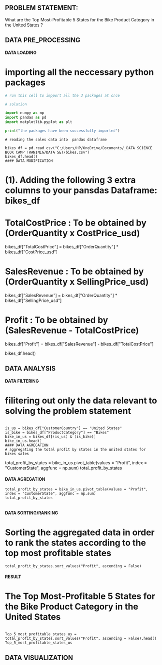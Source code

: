
 ## PROBLEM STATEMENT: 
 What are the Top Most-Profitable 5 States for the Bike Product Category in the United States ?
## DATA PRE_PROCESSING
#### DATA LOADING
# importing all the neccessary python packages


```Python
# run this cell to impport all the 3 packages at once 

# solution 

import numpy as np 
import pandas as pd 
import matplotlib.pyplot as plt

print("the packages have been successfully imported")


```
```
# reading the sales data into  pandas dataframe

bikes_df = pd.read_csv("C:/Users/HP/OneDrive/Documents/_DATA SCIENCE BOOK CAMP TRANINIG/DATA SET/bikes.csv")
bikes_df.head()
#### DATA MODIFICATION

```
# (1). Adding the following 3 extra columns to your pansdas Dataframe:  bikes_df


# TotalCostPrice : To be obtained by (OrderQuantity x CostPrice_usd)


bikes_df["TotalCostPrice"] = bikes_df["OrderQuantity"] * bikes_df["CostPrice_usd"] 





# SalesRevenue : To be obtained by (OrderQuantity x SellingPrice_usd)


bikes_df["SalesRevenue"] = bikes_df["OrderQuantity"] * bikes_df["SellingPrice_usd"] 



# Profit : To be obtained by (SalesRevenue - TotalCostPrice)



bikes_df["Profit"] = bikes_df["SalesRevenue"] - bikes_df["TotalCostPrice"]


bikes_df.head()
## DATA ANALYSIS
#### DATA FILTERING
# filitering out only the data relevant to solving the problem statement

```

is_us = bikes_df["CustomerCountry"] == "United States"
is_bike = bikes_df["ProductCategory"] == "Bikes"
bike_in_us = bikes_df[(is_us) & (is_bike)]
bike_in_us.head()
#### DATA AGREGATION
# aggregating the total profit by states in the united states for bikes sales

```
total_profit_by_states = bike_in_us.pivot_table(values = "Profit", index = "CustomerState", aggfunc = np.sum)
total_profit_by_states   
#### DATA AGREGATION

```
total_profit_by_states = bike_in_us.pivot_table(values = "Profit", index = "CustomerState", aggfunc = np.sum)
total_profit_by_states    


```
#### DATA SORTING/RANKING
# Sorting the aggregated data in order to rank the states according to the top most profitable states

```
total_profit_by_states.sort_values("Profit", ascending = False) 

```
#### RESULT
# The Top Most-Profitable 5 States for the Bike Product Category in the United States 

```

Top_5_most_profitable_states_us = total_profit_by_states.sort_values("Profit", ascending = False).head()
Top_5_most_profitable_states_us

```
## DATA VISUALIZATION











 
